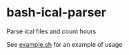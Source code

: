 # bash-ical-parser
Parse ical files and count hours

See [example.sh](https://github.com/alejandroscf/bash-ical-parser/blob/master/example.sh) for an example of usage
